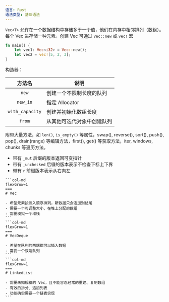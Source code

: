 ```yaml
---
语言: Rust
语法类型: 基础语法
---
```

`Vec<T>` 允许在一个数据结构中存储多于一个值，他们在内存中相邻排列（数组）。每个 Vec 进存储一种元素。创建 Vec 可通过 `Vec::new` 或 `vec!` 宏

```rust
fn main() {
    let vec1: Vec<i32> = Vec::new();
    let vec2 = vec![5, 2, 3];
}
```

构造器：

|        方法名        | 说明            |
| :---------------: | ------------- |
|      `new`      | 创建一个不限制长度的队列  |
|    `new_in`     | 指定 Allocator |
| `with_capacity` | 创建并初始化数组长度    |
|     `from`      | 从其他可迭代对象中创建队列 |

附带大量方法，如 `len()`, `is_empty()` 等属性，swap(), reverse(), sort(), push(), pop(), drain(range) 等编辑方法，first(), get() 等获取方法，iter, windows, chunks 等遍历方法。

- 带有 `_mut` 后缀的版本返回可变指针
- 带有 `_unchecked` 后缀的版本表示不检查下标上下界
- 带有 `r` 前缀版本表示从右向左

````col
```col-md
flexGrow=1
===
# Vec

- 希望元素按插入顺序排列，新数据只会追加到结尾
- 需要一个可调整大小、在堆上分配的数组
- 需要模拟一个堆栈
```
```col-md
flexGrow=1
===
# VecDeque

- 希望在队列的两端都可以插入数据
- 需要一个双端队列
```
```col-md
flexGrow=1
===
# LinkedList

- 需要未知规模的 Vec，且不能容忍经常的重建、复制数组
- 有效的拆分、追加列表
- 功能确实需要一个链表实现
```
````

